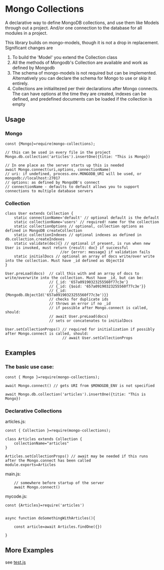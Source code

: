 # Mongo Collections
A declarative way to define MongoDB collections, and use them like Models through out a project. And/or one connection to the database for all modules in a project. 

This library builds on mongo-models, though it is not a drop in replacement. Significant changes are
1. To build the 'Model' you extend the Collection class
2. All the methods of Mongodb's Collection are available and work as defined by Mongodb
3. The schema of mongo-models is not required but can be implemented. Alternatively you can declare the schema for Mongo to use or skip it entirely.
4. Collections are initialitezed per their declarations after Mongo connects. The can have options at the time they are created, indexes can be defined, and predefined documents can be loaded if the collection is empty

## Usage

### Mongo
```
const {Mongo}=require(mongo-collections);

// this can be used in every file in the project
Mongo.db.collection('articles').insertOne({titie: "This is Mongo})

// In one place as the server starts up this is needed
await Mongo.connect(uri,options, connectionName)
// uri: if undefined, process.env.MONGODB_URI will be used, or mongodb://localhost:27017
// options: as defined by MongoDB's connect
// connectionName - defaults to default allows you to support connections to multiple database servers
```

### Collection
```
class User extends Collection {
    static connectionName='default' // optional default is the default 
    static collectionName='users' // required! name for the collection
    static collectionOptions // optional, collection options as defined in MongoDB createCollection 
    static collectionIndexes // optional indexes as defined in db.collection.createIndexes
    static validate(doc){} // optional if present, is run when new User is invoked, must return {result: doc} if successful 
                         //or {error: message} if validation fails
    static initialDocs // optional an array of docs write/over write into the collection. Must have _id defined as ObjectId
}

User.preLoad(docs)  // call this with and an array of docs to write/overwrite into the collection. Must have _id, but can be:
                    // {_id: '657a09190323255560f77c3e'}
                    // {_id: {$oid: '657a09190323255560f77c3e'}}
                    // {_id: {Mongodb.ObjectId('657a09190323255560f77c3e')}}
                    // checks for duplicate ids
                    // throws an error if no _id
                    // if possible after Mongo.connect is called, should:
                    // await User.preLoad(docs)
                    // sets or concatenates to initialDocs

User.setCollectionProps() // required for initialization if possibly after Mongo.connect is called, should: 
                          // await User.setCollectionProps

```



## Examples
### The basic use case:
```JS
const { Mongo }=require(mongo-collections);

await Mongo.connect() // gets URI from $MONOGDB_ENV is not specified

await Mongo.db.collection('articles').insertOne({titie: "This is Mongo})

```
### Declarative Collections

articles.js:
```JS
const { Collection }=require(mongo-collections);

class Articles extends Collection {
    collectionName="articles"
}

Articles.setCollectionProps() // await may be needed if this runs after the Mongo.connect has been called
module.exports=Articles
```

main.js:
```JS
    // somewhere before startup of the server
    await Mongo.connect()

```

mycode.js:
```JS
const {Articles}=require('articles')


async function doSomethingWithArticles(){

    const article=await Articles.findOne({})

}
```

## More Examples
see [test.js](./__tests__/test.js)